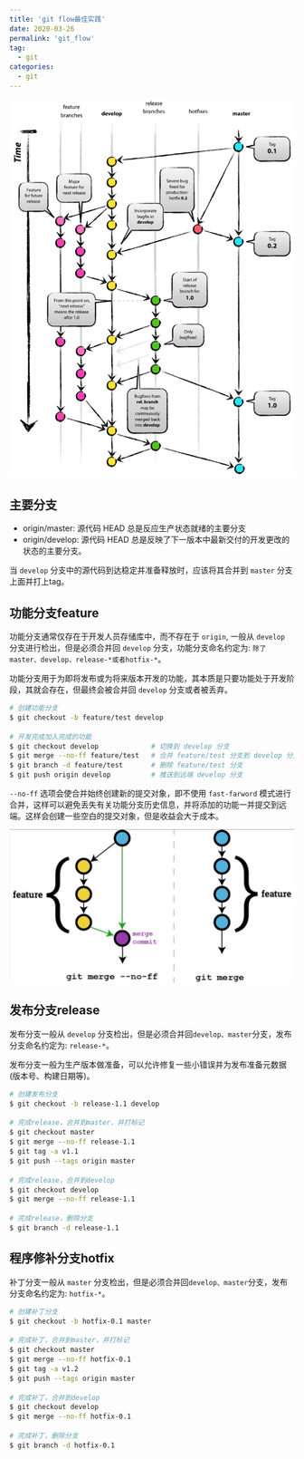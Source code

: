 ```yaml
---
title: 'git flow最佳实践'
date: 2020-03-26
permalink: 'git_flow'
tag:
  - git
categories:
  - git
---
```


![git-flow](./images/git-flow.png)

## 主要分支

- origin/master: 源代码 HEAD 总是反应生产状态就绪的主要分支
- origin/develop: 源代码 HEAD 总是反映了下一版本中最新交付的开发更改的状态的主要分支。

当 `develop` 分支中的源代码到达稳定并准备释放时，应该将其合并到 `master` 分支上面并打上tag。

## 功能分支feature

功能分支通常仅存在于开发人员存储库中，而不存在于 `origin`, 一般从 `develop` 分支进行检出，但是必须合并回 `develop` 分支，功能分支命名约定为: `除了master、develop、release-*或者hotfix-*`。

功能分支用于为即将发布或为将来版本开发的功能，其本质是只要功能处于开发阶段，其就会存在，但最终会被合并回 `develop` 分支或者被丢弃。

```bash
# 创建功能分支
$ git checkout -b feature/test develop

# 开发完成加入完成的功能
$ git checkout develop             # 切换到 develop 分支
$ git merge --no-ff feature/test   # 合并 feature/test 分支到 develop 分支
$ git branch -d feature/test       # 删除 feature/test 分支
$ git push origin develop          # 推送到远端 develop 分支
```

`--no-ff` 选项会使合并始终创建新的提交对象，即不使用 `fast-farword` 模式进行合并，这样可以避免丢失有关功能分支历史信息，并将添加的功能一并提交到远端。这样会创建一些空白的提交对象，但是收益会大于成本。

![git-merge](./images/git_merge.jpg)

## 发布分支release

发布分支一般从 `develop` 分支检出，但是必须合并回`develop、master`分支，发布分支命名约定为: `release-*`。

发布分支一般为生产版本做准备，可以允许修复一些小错误并为发布准备元数据(版本号、构建日期等)。

```bash
# 创建发布分支
$ git checkout -b release-1.1 develop

# 完成release，合并到master，并打标记
$ git checkout master
$ git merge --no-ff release-1.1
$ git tag -a v1.1
$ git push --tags origin master

# 完成release，合并到develop
$ git checkout develop
$ git merge --no-ff release-1.1

# 完成release，删除分支
$ git branch -d release-1.1
```

## 程序修补分支hotfix

补丁分支一般从 `master` 分支检出，但是必须合并回`develop、master`分支，发布分支命名约定为: `hotfix-*`。

```bash
# 创建补丁分支
$ git checkout -b hotfix-0.1 master

# 完成补丁，合并到master，并打标记
$ git checkout master
$ git merge --no-ff hotfix-0.1
$ git tag -a v1.2
$ git push --tags origin master

# 完成补丁，合并到develop
$ git checkout develop
$ git merge --no-ff hotfix-0.1

# 完成补丁，删除分支
$ git branch -d hotfix-0.1
```

